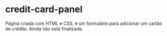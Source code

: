 # credit-card-panel
Página criada com HTML e CSS, é um formulário para adicionar um cartão de crédito. Ainda não está finalizada.
